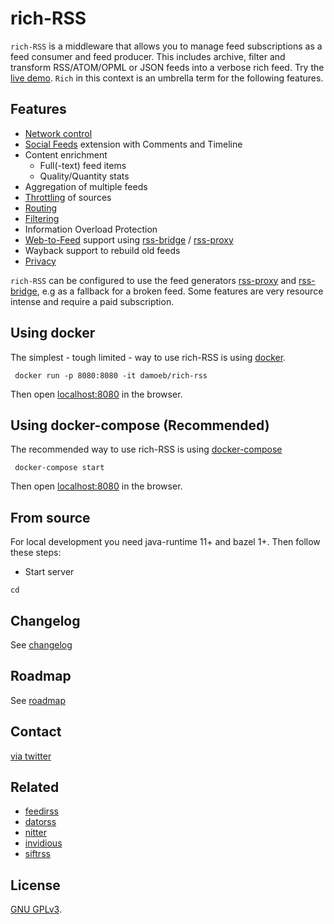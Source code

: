 # rich-RSS

`rich-RSS` is a middleware that allows you to manage feed subscriptions as a feed consumer and feed producer. This includes archive, filter and transform RSS/ATOM/OPML or JSON feeds into a verbose rich feed. Try the [live demo](https://richrss.migor.org/). `Rich` in this context is an umbrella term for the following features.

## Features

- [Network control](docs/Network-Control.md)
- [Social Feeds](docs/Social-RSS.md) extension with Comments and Timeline
- Content enrichment 
  - Full(-text) feed items
  - Quality/Quantity stats
- Aggregation of multiple feeds
- [Throttling](docs/Throttling.md) of sources  
- [Routing](docs/Routing.md)
- [Filtering](docs/Filtering.md)
- Information Overload Protection
- [Web-to-Feed](docs/Web-to-Feed.md) support using [rss-bridge](https://github.com/RSS-Bridge/rss-bridge) / [rss-proxy](https://github.com/damoeb/rss-proxy)
- Wayback support to rebuild old feeds
- [Privacy](docs/Privacy.md)

 `rich-RSS` can be configured to use the feed generators [rss-proxy](https://github.com/damoeb/rss-proxy) and [rss-bridge](https://github.com/RSS-Bridge/rss-bridge), e.g as a fallback for a broken feed.
Some features are very resource intense and require a paid subscription.

## Using docker

The simplest - tough limited - way to use rich-RSS is using [docker](https://docs.docker.com/install/).

```
 docker run -p 8080:8080 -it damoeb/rich-rss
```
Then open [localhost:8080](http://localhost:8080) in the browser. 

## Using docker-compose (Recommended)

The recommended way to use rich-RSS is using [docker-compose](https://docs.docker.com/compose/)

```
 docker-compose start
```
Then open [localhost:8080](http://localhost:8080) in the browser. 


## From source

For local development you need java-runtime 11+ and bazel 1+. Then follow these steps:


- Start server
```
cd 

```

## Changelog
See [changelog](changelog.md)

## Roadmap
See [roadmap](roadmap.md)

## Contact
[via twitter](https://twitter.com/damoeb)

## Related
- [feedirss](https://www.feedirss.com/)
- [datorss](https://www.datorss.com/)
- [nitter](https://github.com/zedeus/nitter)
- [invidious](https://github.com/iv-org/invidious)
- [siftrss](https://siftrss.com/)

## License
[GNU GPLv3](https://www.gnu.org/licenses/gpl-3.0.en.html).

